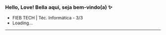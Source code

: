 ### Hello, Love! Bella aqui, seja bem-vindo(a) ✨
- FIEB TECH | Téc. Informática - 3/3
- Loading...

<hr>
